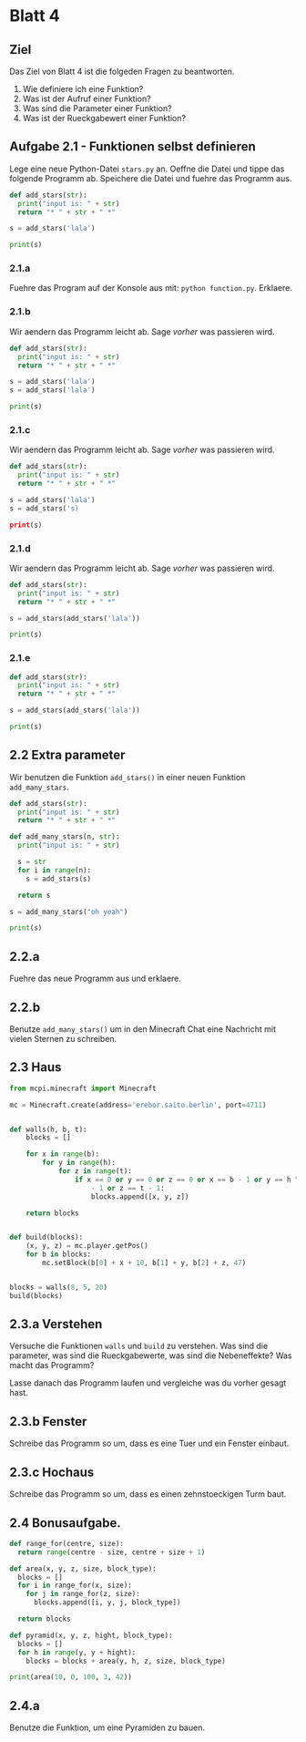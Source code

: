 # Blatt 4

## Ziel
Das Ziel von Blatt 4 ist die folgeden Fragen zu beantworten.

1. Wie definiere ich eine Funktion?
1. Was ist der Aufruf einer Funktion?
1. Was sind die Parameter einer Funktion?
1. Was ist der Rueckgabewert einer Funktion?

## Aufgabe 2.1 - Funktionen selbst definieren

Lege eine neue Python-Datei `stars.py` an.
Oeffne die Datei und tippe das folgende Programm ab.
Speichere die Datei und fuehre das Programm aus.

```python
def add_stars(str):
  print("input is: " + str)
  return "* " + str + " *"

s = add_stars('lala')

print(s)
```

### 2.1.a
Fuehre das Program auf der Konsole aus mit: `python function.py`. Erklaere.

### 2.1.b

Wir aendern das Programm leicht ab. Sage *vorher* was passieren wird.

```python
def add_stars(str):
  print("input is: " + str)
  return "* " + str + " *"

s = add_stars('lala')
s = add_stars('lala')

print(s)
```

### 2.1.c

Wir aendern das Programm leicht ab. Sage *vorher* was passieren wird.

```python
def add_stars(str):
  print("input is: " + str)
  return "* " + str + " *"

s = add_stars('lala')
s = add_stars('s)

print(s)
```

### 2.1.d

Wir aendern das Programm leicht ab. Sage *vorher* was passieren wird.

```python
def add_stars(str):
  print("input is: " + str)
  return "* " + str + " *"

s = add_stars(add_stars('lala'))

print(s)
```

### 2.1.e

```python
def add_stars(str):
  print("input is: " + str)
  return "* " + str + " *"

s = add_stars(add_stars('lala'))

print(s)
```

## 2.2 Extra parameter

Wir benutzen die Funktion `add_stars()` in einer neuen Funktion
`add_many_stars`.

```python
def add_stars(str):
  print("input is: " + str)
  return "* " + str + " *"

def add_many_stars(n, str):
  print("input is: " + str)

  s = str
  for i in range(n):
    s = add_stars(s)

  return s

s = add_many_stars("oh yeah")

print(s)
```

## 2.2.a
Fuehre das neue Programm aus und erklaere.

## 2.2.b
Benutze `add_many_stars()` um in den Minecraft Chat eine Nachricht mit vielen Sternen zu schreiben.


## 2.3 Haus

```python
from mcpi.minecraft import Minecraft

mc = Minecraft.create(address='erebor.saito.berlin', port=4711)


def walls(h, b, t):
    blocks = []

    for x in range(b):
        for y in range(h):
            for z in range(t):
                if x == 0 or y == 0 or z == 0 or x == b - 1 or y == h \
                    - 1 or z == t - 1:
                    blocks.append([x, y, z])

    return blocks


def build(blocks):
    (x, y, z) = mc.player.getPos()
    for b in blocks:
        mc.setBlock(b[0] + x + 10, b[1] + y, b[2] + z, 47)


blocks = walls(8, 5, 20)
build(blocks)
```

## 2.3.a Verstehen

Versuche die Funktionen `walls` und `build` zu verstehen.
Was sind die parameter, was sind die Rueckgabewerte, was sind die Nebeneffekte?
Was macht das Programm?

Lasse danach das Programm laufen und vergleiche was du vorher gesagt hast.

## 2.3.b Fenster

Schreibe das Programm so um, dass es eine Tuer und ein Fenster einbaut.

## 2.3.c Hochaus

Schreibe das Programm so um, dass es einen zehnstoeckigen Turm baut.

## 2.4 Bonusaufgabe.

```py
def range_for(centre, size):
  return range(centre - size, centre + size + 1)

def area(x, y, z, size, block_type):
  blocks = []
  for i in range_for(x, size):
    for j in range_for(z, size):
      blocks.append([i, y, j, block_type])

  return blocks

def pyramid(x, y, z, hight, block_type):
  blocks = []
  for h in range(y, y + hight):
    blocks = blocks + area(y, h, z, size, block_type)

print(area(10, 0, 100, 3, 42))
```

## 2.4.a

Benutze die Funktion, um eine Pyramiden zu bauen.
